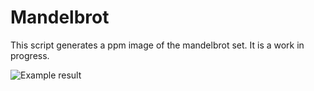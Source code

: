 # Mandelbrot

This script generates a ppm image of the mandelbrot set. It is a work in progress.

![Example result](https://i.imgur.com/vui2VaW.png)

